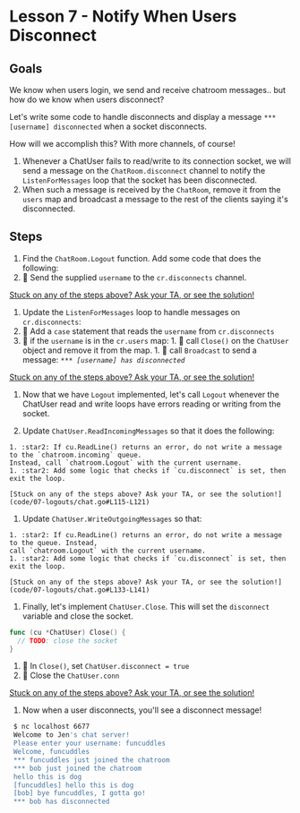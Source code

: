 # Lesson 7 - Notify When Users Disconnect 

## Goals

We know when users login, we send and receive chatroom messages.. but how do we know when users disconnect?  

Let's write some code to handle disconnects and display a message
`*** [username] disconnected` when a socket disconnects.

How will we accomplish this?  With more channels, of course!

1. Whenever a ChatUser fails to read/write to its connection socket, we will send a message on the `ChatRoom.disconnect` channel to notify the `ListenForMessages` loop
that the socket has been disconnected.
1. When such a message is received by the `ChatRoom`, remove it from the `users` map and broadcast a message to the rest of the clients saying it's disconnected.

## Steps

1. Find the `ChatRoom.Logout` function. Add some code that does the following:
  1. :star2: Send the supplied `username` to the `cr.disconnects` channel.

  [Stuck on any of the steps above? Ask your TA, or see the solution!](code/07-logouts/chat.go#L59-L61)

1. Update the `ListenForMessages` loop to handle messages on `cr.disconnects`:
  1. :star2: Add a `case` statement that reads the `username` from `cr.disconnects`
  1. :star2: if the `username` is in the `cr.users` map:
    1. :star2: call `Close()` on the `ChatUser` object and remove it from the map.
    1. :star2: call `Broadcast` to send a message: _`*** [username] has disconnected`_

  [Stuck on any of the steps above? Ask your TA, or see the solution!](code/07-logouts/chat.go#L45-L54)

1. Now that we have `Logout` implemented, let's call `Logout` whenever the ChatUser read and write loops
have errors reading or writing from the socket. 

  1. Update `ChatUser.ReadIncomingMessages` so that it does the following:

    1. :star2: If cu.ReadLine() returns an error, do not write a message to the `chatroom.incoming` queue. 
    Instead, call `chatroom.Logout` with the current username.
    1. :star2: Add some logic that checks if `cu.disconnect` is set, then exit the loop.
  
    [Stuck on any of the steps above? Ask your TA, or see the solution!](code/07-logouts/chat.go#L115-L121)

  1. Update `ChatUser.WriteOutgoingMessages` so that: 
    
    1. :star2: If cu.ReadLine() returns an error, do not write a message to the queue. Instead,
    call `chatroom.Logout` with the current username.
    1. :star2: Add some logic that checks if `cu.disconnect` is set, then exit the loop.
  
    [Stuck on any of the steps above? Ask your TA, or see the solution!](code/07-logouts/chat.go#L133-L141)

1. Finally, let's implement `ChatUser.Close`.  This will set the `disconnect` variable and close the socket.

  ```go
  func (cu *ChatUser) Close() {
  	// TODO: close the socket
  }
  ```
  1. :star2: In `Close()`, set `ChatUser.disconnect = true`
  1. :star2: Close the `ChatUser.conn`
  
  [Stuck on any of the steps above? Ask your TA, or see the solution!](code/07-logouts/chat.go#L184-L187)

1. Now when a user disconnects, you'll see a disconnect message!
  ```bash
   $ nc localhost 6677
   Welcome to Jen's chat server!
   Please enter your username: funcuddles
   Welcome, funcuddles
   *** funcuddles just joined the chatroom
   *** bob just joined the chatroom
   hello this is dog
   [funcuddles] hello this is dog
   [bob] bye funcuddles, I gotta go!
   *** bob has disconnected
   ```


